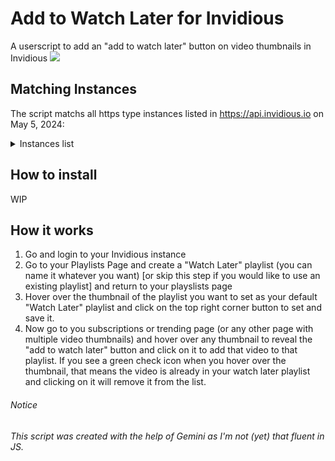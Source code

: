 # Add to Watch Later for Invidious
A userscript to add an "add to watch later" button on video thumbnails in Invidious
![](https://github.com/WalsGit/Add2WL-for-Invidious/a2wl.gif)

## Matching Instances
The script matchs all https type instances listed in https://api.invidious.io on May 5, 2024:

<details>
<summary>Instances list</summary>
https://yt.artemislena.eu 
https://yewtu.be 
https://invidious.fdn.fr 
https://vid.puffyan.us 
https://invidious.nerdvpn.de 
https://invidious.projectsegfau.lt/ 
https://invidious.lunar.icu 
https://inv.tux.pizza 
https://invidious.flokinet.to 
https://iv.ggtyler.dev 
https://inv.nadeko.net 
https://iv.nboeck.de 
https://invidious.protokolla.fi 
https://invidious.private.coffee 
https://inv.us.projectsegfau.lt 
https://invidious.perennialte.ch 
https://invidious.jing.rocks 
https://invidious.drgns.space 
https://invidious.einfachzocken.eu 
https://inv.oikei.net 
https://vid.lilay.dev 
https://iv.datura.network 
https://yt.drgnz.club 
https://yt.cdaut.de 
https://invidious.privacydev.net 
https://iv.melmac.space 
</details>

## How to install
WIP

## How it works
 1. Go and login to your Invidious instance
 2. Go to your Playlists Page and create a "Watch Later" playlist (you can name it whatever you want) [or skip this step if you would like to use an existing playlist] and return to your playslists page 
 3. Hover over the thumbnail of the playlist you want to set as your default "Watch Later" playlist and click on the top right corner button to set and save it.
 4. Now go to you subscriptions or trending page (or any other page with multiple video thumbnails) and hover over any thumbnail to reveal the "add to watch later" button and click on it to add that video to that playlist. If you see a green check icon when you hover over the thumbnail, that means the video is already in your watch later playlist and clicking on it will remove it from the list.

###### Notice
*This script was created with the help of Gemini as I'm not (yet) that fluent in JS.*